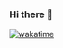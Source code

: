 ### Hi there 👋

[![wakatime](https://wakatime.com/badge/user/1167edd2-9416-424a-b7e7-d71f3d373e3d.svg)](https://wakatime.com/@1167edd2-9416-424a-b7e7-d71f3d373e3d)
